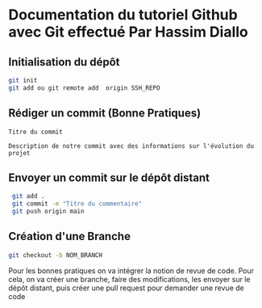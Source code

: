 # Documentation du tutoriel Github avec Git effectué Par Hassim Diallo

## Initialisation du dépôt
 
```bash
git init
git add ou git remote add  origin SSH_REPO
```

## Rédiger un commit (Bonne Pratiques)

```
Titre du commit 

Description de notre commit avec des informations sur l'évolution du projet

```
## Envoyer un commit sur le dépôt distant


```bash
 git add .
 git commit -m "Titre du commentaire"
 git push origin main

```
## Création d'une Branche

```bash
git checkout -b NOM_BRANCH

```
Pour les bonnes pratiques on va intégrer  la notion de revue de code. Pour cela, on va créer une branche, faire des modifications, les envoyer sur le dépôt distant, puis créer une pull request pour demander une revue de code 


